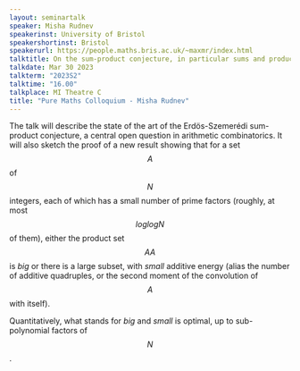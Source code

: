 ```yaml
---
layout: seminartalk
speaker: Misha Rudnev
speakerinst: University of Bristol
speakershortinst: Bristol
speakerurl: https://people.maths.bris.ac.uk/~maxmr/index.html
talktitle: On the sum-product conjecture, in particular sums and products of integers with few prime factors
talkdate: Mar 30 2023
talkterm: "2023S2"
talktime: "16.00"
talkplace: MI Theatre C
title: "Pure Maths Colloquium - Misha Rudnev"
---
```


The talk will describe the state of the art of the Erdös-Szemerédi sum-product conjecture, a central open question in arithmetic combinatorics. It will also sketch the proof of a new result showing that for a set $$A$$ of $$N$$ integers, each of which has a small number of prime factors (roughly, at most $$log log N$$ of them), either the product set $$AA$$ is *big* or there is a large subset, with *small* additive energy (alias the number of additive quadruples, or  the second moment of the convolution of $$A$$ with itself).

Quantitatively, what stands for *big* and *small* is optimal, up to sub-polynomial factors of $$N$$. 